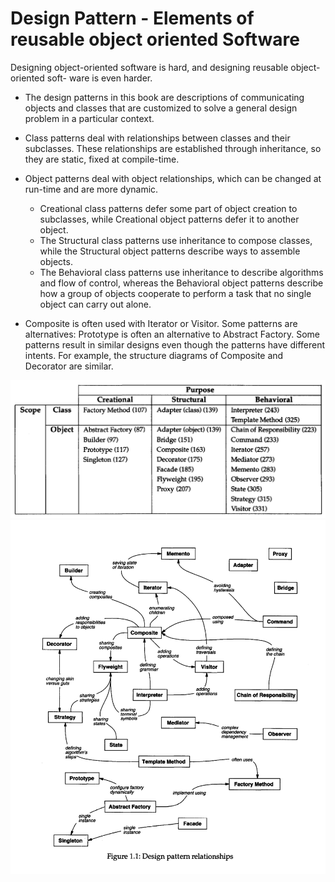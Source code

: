 # Design Pattern - Elements of reusable object oriented Software

Designing object-oriented software is hard, and designing reusable object-oriented soft- ware is even harder.

- The design patterns in this book are descriptions of communicating objects and classes that are customized to solve a general design problem in a particular context.

- Class patterns deal with relationships between classes and their subclasses. These relationships are established through inheritance, so they are static, fixed at compile-time. 
- Object patterns deal with object relationships, which can be changed at run-time and are more dynamic.
    - Creational class patterns defer some part of object creation to subclasses, while Creational object patterns defer it to another object. 
    - The Structural class patterns use inheritance to compose classes, while the Structural object patterns describe ways to assemble objects. 
    - The Behavioral class patterns use inheritance to describe algorithms and flow of control, whereas the Behavioral object patterns describe how a group of objects cooperate to perform a task that no single object can carry out alone.

- Composite is often used with Iterator or Visitor. Some patterns are alternatives: Prototype is often an alternative to Abstract Factory. Some patterns result in similar designs even though the patterns have different intents. For example, the structure diagrams of Composite and Decorator are similar.


![](./screen/Design%20Pattern.png)
![](./screen/Design%20Pattern%20Relations.png)
